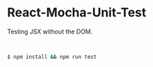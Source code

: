 React-Mocha-Unit-Test
=====================

Testing JSX without the DOM.

```bash
  
  
$ npm install && npm run test
  
  
```

